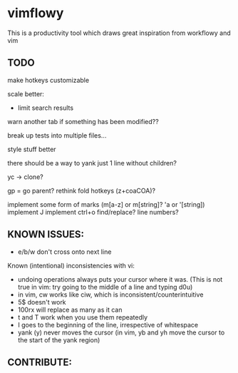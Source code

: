 # vimflowy

This is a productivity tool which draws great inspiration from workflowy and vim

## TODO ##

make hotkeys customizable

scale better:
 - limit search results

warn another tab if something has been modified??

break up tests into multiple files...

style stuff better

there should be a way to yank just 1 line without children?

yc -> clone?

gp = go parent?
rethink fold hotkeys (z+coaCOA)?

implement some form of marks (m[a-z] or m[string]?  'a or '[string])
implement J
implement ctrl+o
find/replace?
line numbers?

## KNOWN ISSUES: ##

- e/b/w don't cross onto next line

Known (intentional) inconsistencies with vi:
- undoing operations always puts your cursor where it was.  (This is not true in vim: try going to the middle of a line and typing d0u)
- in vim, cw works like ciw, which is inconsistent/counterintuitive
- 5$ doesn't work
- 100rx will replace as many as it can
- t and T work when you use them repeatedly
- I goes to the beginning of the line, irrespective of whitespace
- yank (y) never moves the cursor (in vim, yb and yh move the cursor to the start of the yank region)

## CONTRIBUTE: ##

